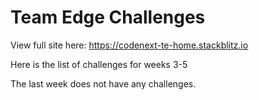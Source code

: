 Team Edge Challenges
=================

View full site here: https://codenext-te-home.stackblitz.io

Here is the list of challenges for weeks 3-5

The last week does not have any challenges.




